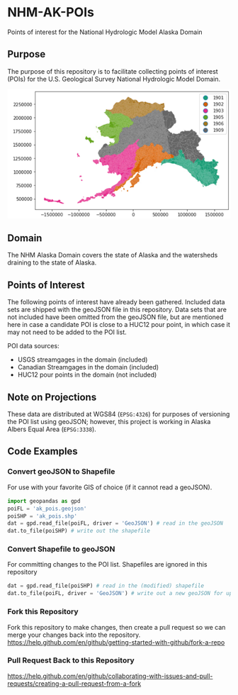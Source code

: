 # NHM-AK-POIs
Points of interest for the National Hydrologic Model Alaska Domain

## Purpose
The purpose of this repository is to facilitate collecting points of interest (POIs) for the U.S. Geological Survey National Hydrologic Model Domain. 

![NHM Alaska Domain](/img/ak_domain_gf_v1_1.png)

## Domain
The NHM Alaska Domain covers the state of Alaska and the watersheds draining to the state of Alaska. 

## Points of Interest
The following points of interest have already been gathered. Included data sets are shipped with the geoJSON file in this repository. Data sets that are not included have been omitted from the geoJSON file, but are mentioned here in case a candidate POI is close to a HUC12 pour point, in which case it may not need to be added to the POI list.

POI data sources:
- USGS streamgages in the domain (included)
- Canadian Streamgages in the domain (included)
- HUC12 pour points in the domain (not included)

## Note on Projections
These data are distributed at WGS84 (`EPSG:4326`) for purposes of versioning the POI list using geoJSON; however, this project is working in Alaska Albers Equal Area (`EPSG:3338`).

## Code Examples

### Convert geoJSON to Shapefile
For use with your favorite GIS of choice (if it cannot read a geoJSON).

```python
import geopandas as gpd
poiFL = 'ak_pois.geojson'
poiSHP = 'ak_pois.shp'
dat = gpd.read_file(poiFL, driver = 'GeoJSON') # read in the geoJSON
dat.to_file(poiSHP) # write out the shapefile
```
### Convert Shapefile to geoJSON
For committing changes to the POI list. Shapefiles are ignored in this repository

```python
dat = gpd.read_file(poiSHP) # read in the (modified) shapefile
dat.to_file(poiFL, driver = 'GeoJSON') # write out a new geoJSON for upload to git
```

### Fork this Repository
Fork this repository to make changes, then create a pull request so we can merge your changes back into the repository.
https://help.github.com/en/github/getting-started-with-github/fork-a-repo

### Pull Request Back to this Repository
https://help.github.com/en/github/collaborating-with-issues-and-pull-requests/creating-a-pull-request-from-a-fork